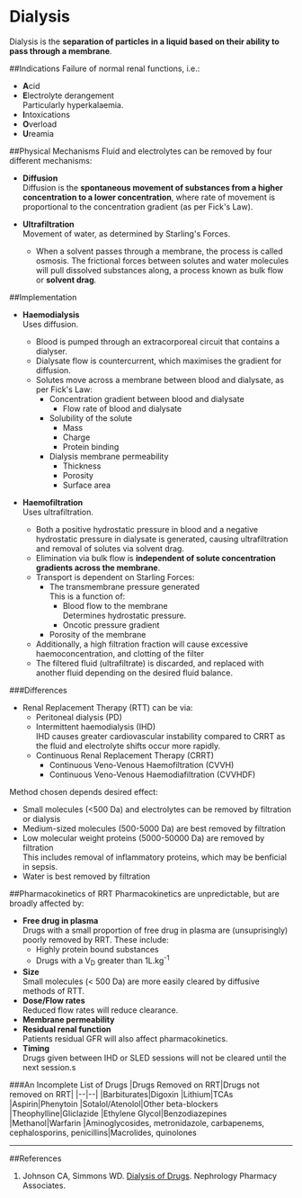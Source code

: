 # Dialysis
Dialysis is the **separation of particles in a liquid based on their ability to pass through a membrane**. 

##Indications
Failure of normal renal functions, i.e.:
* **A**cid
* **E**lectrolyte derangement  
Particularly hyperkalaemia.
* **I**ntoxications
* **O**verload
* **U**reamia

##Physical Mechanisms
Fluid and electrolytes can be removed by four different mechanisms:
* **Diffusion**  
Diffusion is the **spontaneous movement of substances from a higher concentration to a lower concentration**, where rate of movement is proportional to the concentration gradient (as per Fick's Law).

 
 
* **Ultrafiltration**  
Movement of water, as determined by Starling's Forces.
  * When a solvent passes through a membrane, the process is called osmosis. The frictional forces between solutes and water molecules will pull dissolved substances along, a process known as bulk flow or **solvent drag**.

##Implementation
* **Haemodialysis**  
Uses diffusion.  
  * Blood is pumped through an extracorporeal circuit that contains a dialyser.
  * Dialysate flow is countercurrent, which maximises the gradient for diffusion.
  * Solutes move across a membrane between blood and dialysate, as per Fick's Law:
    * Concentration gradient between blood and dialysate
      * Flow rate of blood and dialysate
    * Solubility of the solute
      * Mass
      * Charge
      * Protein binding
    * Dialysis membrane permeability
      * Thickness
      * Porosity
      * Surface area


* **Haemofiltration**  
Uses ultrafiltration.
  * Both a positive hydrostatic pressure in blood and a negative hydrostatic pressure in dialysate is generated, causing ultrafiltration and removal of solutes via solvent drag.
  * Elimination via bulk flow is **independent of solute concentration gradients across the membrane**.
  * Transport is dependent on Starling Forces:
    * The transmembrane pressure generated  
    This is a function of:
      * Blood flow to the membrane  
      Determines hydrostatic pressure.
      * Oncotic pressure gradient
    * Porosity of the membrane
  * Additionally, a high filtration fraction will cause excessive haemoconcentration, and clotting of the filter
  * The filtered fluid (ultrafiltrate) is discarded, and replaced with another fluid depending on the desired fluid balance.

###Differences
* Renal Replacement Therapy (RTT) can be via:
   * Peritoneal dialysis (PD)
   * Intermittent haemodialysis (IHD)  
   IHD causes greater cardiovascular instability compared to CRRT as the fluid and electrolyte shifts occur more rapidly.
   * Continuous Renal Replacement Therapy (CRRT)
     * Continuous Veno-Venous Haemofiltration (CVVH)
     * Continuous Veno-Venous Haemodiafiltration (CVVHDF)

Method chosen depends desired effect:
* Small molecules (<500 Da) and electrolytes can be removed by filtration or dialysis
* Medium-sized molecules (500-5000 Da) are best removed by filtration
* Low molecular weight proteins (5000-50000 Da) are removed by filtration  
This includes removal of inflammatory proteins, which may be benficial in sepsis.
* Water is best removed by filtration

##Pharmacokinetics of RRT
Pharmacokinetics are unpredictable, but are broadly affected by:
* **Free drug in plasma**  
Drugs with a small proportion of free drug in plasma are (unsuprisingly) poorly removed by RRT. These include:
  * Highly protein bound substances
  * Drugs with a V<sub>D</sub> greater than 1L.kg<sup>-1</sup>
* **Size**  
Small molecules (< 500 Da) are more easily cleared by diffusive methods of RTT.
* **Dose/Flow rates**  
Reduced flow rates will reduce clearance.
* **Membrane permeability**  
* **Residual renal function**  
Patients residual GFR will also affect pharmacokinetics.
* **Timing**  
Drugs given between IHD or SLED sessions will not be cleared until the next session.s

###An Incomplete List of Drugs 
|Drugs Removed on RRT|Drugs not removed on RRT|
|--|--|
|Barbiturates|Digoxin
|Lithium|TCAs
|Aspirin|Phenytoin
|Sotalol/Atenolol|Other beta-blockers
|Theophylline|Gliclazide
|Ethylene Glycol|Benzodiazepines
|Methanol|Warfarin
|Aminoglycosides, metronidazole, carbapenems, cephalosporins, penicillins|Macrolides, quinolones

---
##References
1. Johnson CA, Simmons WD. [Dialysis of Drugs](http://www.just.edu.jo/DIC/Manuals/Dialysis%20of%20Drugs.pdf). Nephrology Pharmacy Associates.